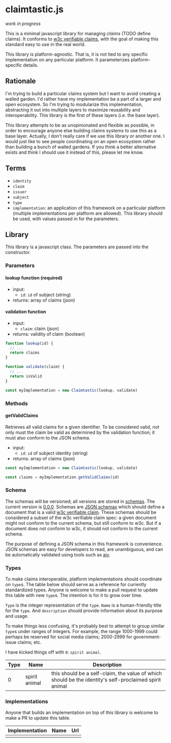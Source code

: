 # claimtastic.js

*work in progress*

This is a minimal javascript library for managing *claims* (TODO define claims). It conforms to [w3c verifiable claims](https://www.w3.org/TR/verifiable-claims-data-model/), with the goal of making this standard easy to use in the real world.

This library is platform-agnostic. That is, it is not tied to any specific implementation on any particular platform. It parameterizes platform-specific details.

## Rationale

I'm trying to build a particular claims system but I want to avoid creating a walled garden. I'd rather have my implementation be a part of a larger and open ecosystem. So I'm trying to modularize this implementation, abstracting it out into multiple layers to maximize reusability and interoperability. This library is the first of these layers (i.e. the base layer).

This library attempts to be as unopinionated and flexible as possible, in order to encourage anyone else building claims systems to use this as a base layer. Actually, I don't really care if we use this library or another one. I would just like to see people coordinating on an open ecosystem rather than building a bunch of walled gardens. If you think a better alternative exists and think I should use it instead of this, please let me know.

## Terms
- `identity`
- `claim`
- `issuer`
- `subject`
- `type`
- `implementation`: an application of this framework on a particular platform (multiple implementations per platform are allowed). This library should be used, with values passed in for the parameters.

## Library

This library is a javascript class. The parameters are passed into the constructor.

### Parameters

#### lookup function (required)
- input:
  - `id`: `id` of subject (string)
- returns: array of claims (json)

#### validation function
- input:
  - `claim`: claim (json)
- returns: validity of claim (boolean)

```javascript
function lookup(id) {
  // ...
  return claims
}

function validate(claim) {
  // ...
  return isValid
}

const myImplementation = new Claimtastic(lookup, validate)
```

### Methods

#### getValidClaims

Retrieves all valid claims for a given identifier. To be considered valid, not only must the claim be valid as determined by the validation function; it must also conform to the JSON schema.

- input:
  - `id`: `id` of subject identity (string)
- returns: array of claims (json)

```javascript
const myImplementation = new Claimtastic(lookup, validate)

const claims = myImplementation.getValidClaims(id)
```

### Schema

The schemas will be versioned; all versions are stored in [schemas](./schemas). The current version is [0.0.0](./schemas/0.0.0.json). Schemas are [JSON schemas](https://json-schema.org/) which should define a document that is a valid [w3c verifiable claim](https://www.w3.org/TR/verifiable-claims-data-model/). These schemas should be considered a subset of the w3c verifiable claim spec: a given document might not conform to the current schema, but still conform to w3c. But if a document does not conform to w3c, it should not conform to the current schema.

The purpose of defining a JSON schema in this framework is convenience. JSON schemas are easy for developers to read, are unambiguous, and can be automatically validated using tools such as [ajv](https://github.com/epoberezkin/ajv).

### Types

To make claims interoperable, platform implementations should coordinate on `type`s. The table below should serve as a reference for currently standardized types. Anyone is welcome to make a pull request to update this table with new `type`s. The intention is for it to grow over time.

`Type` is the integer representation of the `type`. `Name` is a human-friendly title for the `type`. And `description` should provide information about its purpose and usage.

To make things less confusing, it's probably best to attempt to group similar `type`s under ranges of integers. For example, the range 1000-1999 could perhaps be reserved for social media claims; 2000-2999 for government-issue claims; etc.

I have kicked things off with `0`: `spirit animal`.

| Type | Name | Description |
| --- | --- | --- |
| 0 | spirit animal | this should be a self-claim, the value of which should be the identity's self-proclaimed spirit animal |

### Implementations

Anyone that builds an implementation on top of this library is welcome to make a PR to update this table.

| Implementation | Name | Url |
| --- | --- | --- |
| | | |
